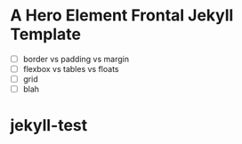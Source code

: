 # A Hero Element Frontal Jekyll Template
 
 
 
- [ ] border vs padding vs margin
- [ ] flexbox vs tables vs floats 
- [ ] grid
- [ ] blah
# jekyll-test
